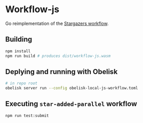 # Workflow-js

Go reimplementation of the [Stargazers workflow](../workflow/).


## Building
```sh
npm install
npm run build # produces dist/workflow-js.wasm
```

## Deplying and running with Obelisk

```sh
# in repo root
obelisk server run --config obelisk-local-js-workflow.toml
```

## Executing `star-added-parallel` workflow
```sh
npm run test:submit
```
